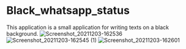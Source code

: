 # Black_whatsapp_status

This application is a small application for writing texts on a black background. 
![Screenshot_20211203-162536](https://user-images.githubusercontent.com/60844538/144628361-668579ff-7536-46c4-a55e-2173d9d72b1b.png)
![Screenshot_20211203-162545 (1)](https://user-images.githubusercontent.com/60844538/144628368-370fdd5d-65b1-4787-980f-8861a138f996.png)
![Screenshot_20211203-162601](https://user-images.githubusercontent.com/60844538/144628378-b4670041-8ba0-4b7f-a8fb-a07babc15772.png)
